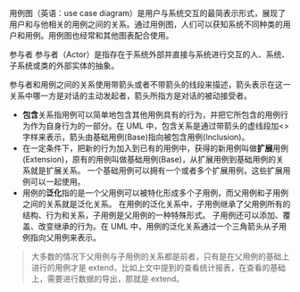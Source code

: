 用例图（英语：use case diagram）是用户与系统交互的最简表示形式，展现了用户和与他相关的用例之间的关系。通过用例图，人们可以获知系统不同种类的用户和用例。用例图也经常和其他图表配合使用。

 参与者
参与者（Actor）是指存在于系统外部并直接与系统进行交互的人、系统、子系统或类的外部实体的抽象。

参与者和用例之间的关系使用带箭头或者不带箭头的线段来描述，箭头表示在这一关系中哪一方是对话的主动发起者，箭头所指方是对话的被动接受者。

* **包含**关系指用例可以简单地包含其他用例具有的行为，并把它所包含的用例行为作为自身行为的一部分。在 UML 中，包含关系是通过带箭头的虚线段加<>字样来表示，箭头由基础用例(Base)指向被包含用例(Inclusion)。
* 在一定条件下，把新的行为加入到已有的用例中，获得的新用例叫做**扩展**用例(Extension)，原有的用例叫做基础用例(Base)，从扩展用例到基础用例的关系就是扩展关系。
一个基础用例可以拥有一个或者多个扩展用例，这些扩展用例可以一起使用。
* 用例的**泛化**指的是一个父用例可以被特化形成多个子用例，而父用例和子用例之间的关系就是泛化关系。
在用例的泛化关系中，子用例继承了父用例所有的结构、行为和关系，子用例是父用例的一种特殊形式。
子用例还可以添加、覆盖、改变继承的行为。在 UML 中，用例的泛化关系通过一个三角箭头从子用例指向父用例来表示。

> 大多数的情况下父用例与子用例的关系都是前者，只有是在父用例的基础上进行的用例才是 extend，比如上文中提到的查看统计报表，在查看的基础上，需要进行数据的导出，那就是 extend。

